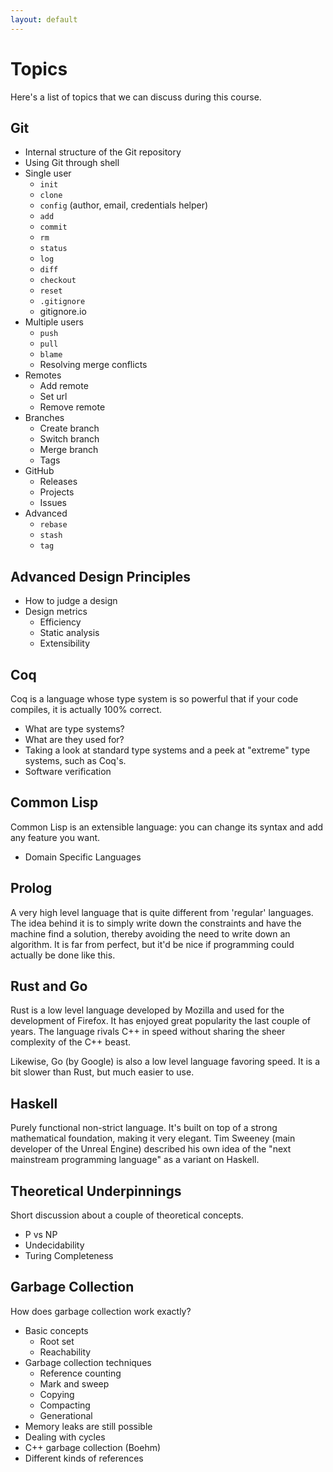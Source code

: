 ```yaml
---
layout: default
---
```

# Topics

Here's a list of topics that we can discuss during this course.

## Git

* Internal structure of the Git repository
* Using Git through shell
* Single user
  * `init`
  * `clone`
  * `config` (author, email, credentials helper)
  * `add`
  * `commit`
  * `rm`
  * `status`
  * `log`
  * `diff`
  * `checkout`
  * `reset`
  * `.gitignore`
  * gitignore.io
* Multiple users
  * `push`
  * `pull`
  * `blame`
  * Resolving merge conflicts
* Remotes
  * Add remote
  * Set url
  * Remove remote
* Branches
  * Create branch
  * Switch branch
  * Merge branch
  * Tags
* GitHub
  * Releases
  * Projects
  * Issues
* Advanced
  * `rebase`
  * `stash`
  * `tag`

## Advanced Design Principles

* How to judge a design
* Design metrics
  * Efficiency
  * Static analysis
  * Extensibility

## Coq

Coq is a language whose type system is so powerful that
if your code compiles, it is actually 100% correct.

* What are type systems?
* What are they used for?
* Taking a look at standard type systems and a peek at "extreme" type systems, such as Coq's.
* Software verification

## Common Lisp

Common Lisp is an extensible language: you can change its syntax and add any feature you want.

* Domain Specific Languages

## Prolog

A very high level language that is quite different from 'regular' languages.
The idea behind it is to simply write down the constraints and have
the machine find a solution, thereby avoiding the need to write down an algorithm.
It is far from perfect, but it'd be nice if programming could actually be done like this.

## Rust and Go

Rust is a low level language developed by Mozilla and used for the development of Firefox.
It has enjoyed great popularity the last couple of years.
The language rivals C++ in speed without sharing the sheer complexity of the C++ beast.

Likewise, Go (by Google) is also a low level language favoring speed.
It is a bit slower than Rust, but much easier to use.

## Haskell

Purely functional non-strict language. It's built on top of a strong mathematical
foundation, making it very elegant. Tim Sweeney (main developer of the
Unreal Engine) described his own idea of the "next mainstream programming language"
as a variant on Haskell.

## Theoretical Underpinnings

Short discussion about a couple of theoretical concepts.

* P vs NP
* Undecidability
* Turing Completeness

## Garbage Collection

How does garbage collection work exactly?

* Basic concepts
  * Root set
  * Reachability
* Garbage collection techniques
  * Reference counting
  * Mark and sweep
  * Copying
  * Compacting
  * Generational
* Memory leaks are still possible
* Dealing with cycles
* C++ garbage collection (Boehm)
* Different kinds of references
